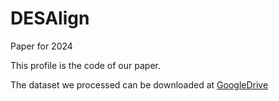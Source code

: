 # DESAlign
Paper for 2024

This profile is the code of our paper.

The dataset we processed can be downloaded at [GoogleDrive](https://drive.google.com/file/d/1xYgXv8n1F8CBSNmYs5f3GfdJmrWHpxDJ/view?usp=drive_link)
